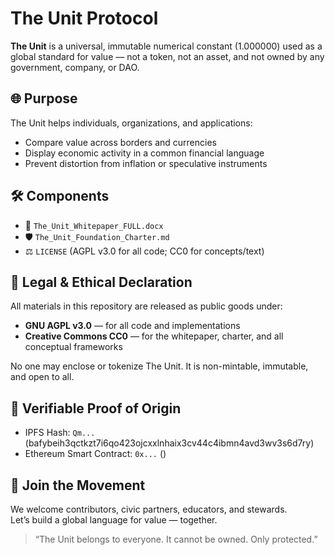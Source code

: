 # The Unit Protocol

**The Unit** is a universal, immutable numerical constant (1.000000) used as a global standard for value — not a token, not an asset, and not owned by any government, company, or DAO.

## 🌐 Purpose

The Unit helps individuals, organizations, and applications:
- Compare value across borders and currencies
- Display economic activity in a common financial language
- Prevent distortion from inflation or speculative instruments

## 🛠 Components

- 📖 `The_Unit_Whitepaper_FULL.docx`  
- 🛡 `The_Unit_Foundation_Charter.md`  
- ⚖ `LICENSE` (AGPL v3.0 for all code; CC0 for concepts/text)

## 📜 Legal & Ethical Declaration

All materials in this repository are released as public goods under:
- **GNU AGPL v3.0** — for all code and implementations
- **Creative Commons CC0** — for the whitepaper, charter, and all conceptual frameworks

No one may enclose or tokenize The Unit. It is non-mintable, immutable, and open to all.

## 🔗 Verifiable Proof of Origin

- IPFS Hash: `Qm...` (bafybeih3qctkzt7i6qo423ojcxxlnhaix3cv44c4ibmn4avd3wv3s6d7ry)
- Ethereum Smart Contract: `0x...` ()

## 🤝 Join the Movement

We welcome contributors, civic partners, educators, and stewards.  
Let’s build a global language for value — together.

> “The Unit belongs to everyone. It cannot be owned. Only protected.”
